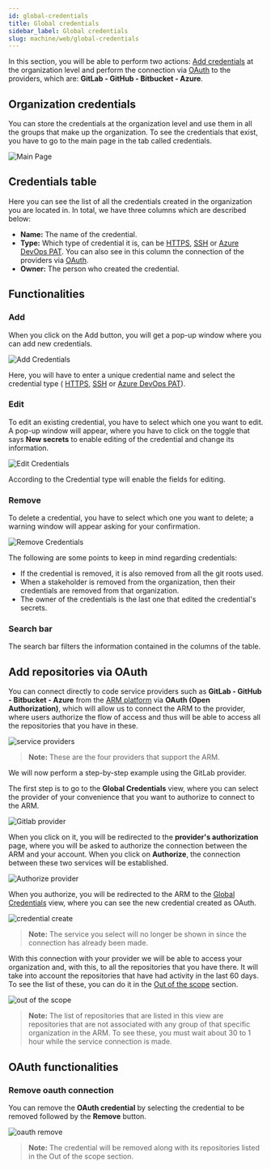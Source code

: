 ```yaml
---
id: global-credentials
title: Global credentials
sidebar_label: Global credentials
slug: machine/web/global-credentials
---
```


In this section,
you will be able to perform two actions:
[Add credentials](/machine/web/machine/web/global-credentials/#organization-credentials)
at the organization level
and perform the connection via
[OAuth](/machine/web/machine/web/global-credentials/#add-repositories-via-oauth)
to the providers,
which are: **GitLab - GitHub - Bitbucket - Azure**.

## Organization credentials

You can store the credentials at
the organization level and use
them in all the groups that make
up the organization.
To see the credentials that exist,
you have to go to the main page
in the tab called credentials.

![Main Page](https://res.cloudinary.com/fluid-attacks/image/upload/v1670949034/docs/web/credentials/globla_credentials.png)

## Credentials table

Here you can see the list
of all the credentials created
in the organization you are located in.
In total, we have three columns which
are described below:

- **Name:**
  The name of the credential.
- **Type:**
  Which type of credential it is,
  can be [HTTPS](/machine/web/groups/scope/roots#adding-a-root-with-the-https-user-and-password),
  [SSH](/machine/web/groups/scope/roots#adding-a-root-with-the-ssh-key)
  or [Azure DevOps PAT](/machine/web/groups/scope/roots#adding-a-root-with-the-azure-devops-pat).
  You can also see in this column the connection
  of the providers via
  [OAuth](/machine/web/machine/web/global-credentials#add-repositories-via-oauth).
- **Owner:**
  The person who created the credential.

## Functionalities​

### Add

When you click on the Add button,
you will get a pop-up window
where you can add new credentials.

![Add Credentials](https://res.cloudinary.com/fluid-attacks/image/upload/v1660670043/docs/web/credentials/credent_add_button.png)

Here,
you will have to enter a unique
credential name and select the
credential type (
[HTTPS](/machine/web/groups/scope/roots/#adding-a-root-with-the-https),
[SSH](/machine/web/groups/scope/roots/#adding-a-root-with-the-ssh-key)
or [Azure DevOps PAT](/machine/web/groups/scope/roots#adding-a-root-with-the-azure-devops-pat)).

### Edit

To edit an existing credential,
you have to select which
one you want to edit.
A pop-up window will appear,
where you have to click on
the toggle that says **New secrets**
to enable editing of the credential
and change its information.

![Edit Credentials](https://res.cloudinary.com/fluid-attacks/image/upload/v1660670043/docs/web/credentials/credent_edit_button.png)

According to the Credential type
will enable the fields for editing.

### Remove

To delete a credential,
you have to select which
one you want to delete;
a warning window will appear
asking for your confirmation.

![Remove Credentials](https://res.cloudinary.com/fluid-attacks/image/upload/v1660670043/docs/web/credentials/credent_remove.png)

The following are some points to
keep in mind regarding credentials:

- If the credential is removed,
  it is also removed from all
  the git roots used.
- When a stakeholder is removed
  from the organization,
  then their credentials are
  removed from that organization.
- The owner of the credentials
  is the last one that edited
  the credential's secrets.

### Search bar

The search bar filters the information
contained in the columns of the table.

## Add repositories via OAuth

You can connect directly to code service
providers such as
**GitLab - GitHub - Bitbucket - Azure**
from the
[ARM platform](/machine/web/arm/)
via **OAuth (Open Authorization)**,
which will allow us to connect the ARM to the provider,
where users authorize the flow of access
and thus will be able to access all the
repositories that you have in these.

![service providers](https://res.cloudinary.com/fluid-attacks/image/upload/v1676278513/docs/web/credentials/Four_providers.png)

> **Note:** These are the four providers that support the ARM.

We will now perform a step-by-step example using the GitLab provider.

The first step is to go to the **Global Credentials** view,
where you can select the provider of your
convenience that you want to authorize to connect to the ARM.

![Gitlab provider](https://res.cloudinary.com/fluid-attacks/image/upload/v1676278513/docs/web/credentials/Four_providers.png)

When you click on it,
you will be redirected to the **provider's authorization** page,
where you will be asked to authorize the
connection between the ARM and your account.
When you click on **Authorize**,
the connection between these two services will be established.

![Authorize provider](https://res.cloudinary.com/fluid-attacks/image/upload/v1676280659/docs/web/credentials/authorize.png)

When you authorize,
you will be redirected to the ARM
to the [Global Credentials](/machine/web/machine/web/global-credentials)
view,
where you can see the new credential created as OAuth.

![credential create](https://res.cloudinary.com/fluid-attacks/image/upload/v1676281581/docs/web/credentials/adding_autho.png)

> **Note:** The service you select will no longer
> be shown in since the connection has already been made.

With this connection with your provider
we will be able to access your organization and,
with this,
to all the repositories that you have there.
It will take into account the repositories that
have had activity in the last 60 days.
To see the list of these,
you can do it in the
[Out of the scope](/machine/web/out-of-the-scope)
section.

![out of the scope](https://res.cloudinary.com/fluid-attacks/image/upload/v1676282098/docs/web/credentials/out_of_scope.png)

> **Note:** The list of repositories that are listed
> in this view are repositories that are not associated
> with any group of that specific organization in the ARM.
> To see these,
> you must wait about 30 to 1 hour while the service connection is made.

## OAuth functionalities

### Remove oauth connection

You can remove the **OAuth credential** by
selecting the credential to be removed followed by the **Remove**
button.

![oauth remove](https://res.cloudinary.com/fluid-attacks/image/upload/v1676282499/docs/web/credentials/remove.png)

> **Note:** The credential will be removed along with
> its repositories listed in the
> Out of the scope section.

